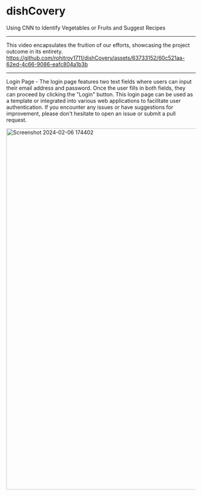 # dishCovery
Using CNN to Identify Vegetables or Fruits and Suggest Recipes
________________________________________________________________________________________________________________________________
This video encapsulates the fruition of our efforts, showcasing the project outcome in its entirety.
https://github.com/rohitroy1711/dishCovery/assets/63733152/60c521aa-62ed-4c66-9086-eafc804a1b3b
________________________________________________________________________________________________________________________________

Login Page - The login page features two text fields where users can input their email address and password. Once the user fills in both fields, they can proceed by clicking the "Login" button. This login page can be used as a template or integrated into various web applications to facilitate user authentication. If you encounter any issues or have suggestions for improvement, please don't hesitate to open an issue or submit a pull request.

<img width="960" alt="Screenshot 2024-02-06 174402" src="https://github.com/rohitroy1711/dishCovery/assets/63733152/fe933214-0d33-4141-a981-1130e318aea7">
